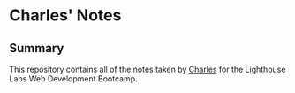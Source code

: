 # Charles' Notes

## Summary 

This repository contains all of the notes taken by [Charles](https://github.com/carbo740) for the Lighthouse Labs Web Development Bootcamp.

